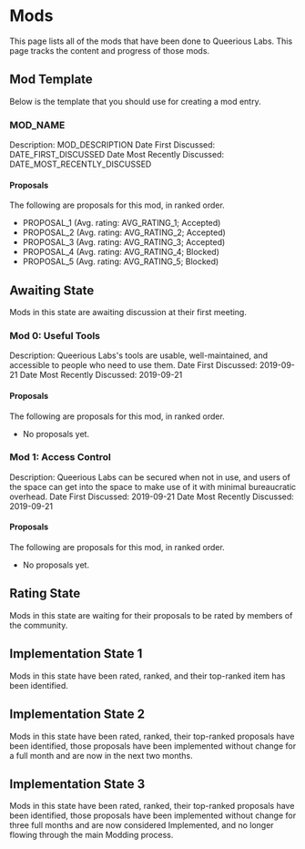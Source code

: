 <!-- TITLE: Mods -->
<!-- SUBTITLE: A list of mods that have been done to the space. -->

# Mods
This page lists all of the mods that have been done to Queerious Labs. This page tracks the content and progress of those mods.

## Mod Template
Below is the template that you should use for creating a mod entry.

### MOD_NAME

Description: MOD_DESCRIPTION
Date First Discussed: DATE_FIRST_DISCUSSED
Date Most Recently Discussed: DATE_MOST_RECENTLY_DISCUSSED

#### Proposals

The following are proposals for this mod, in ranked order.

* PROPOSAL_1 (Avg. rating: AVG_RATING_1; Accepted)
* PROPOSAL_2 (Avg. rating: AVG_RATING_2; Accepted)
* PROPOSAL_3 (Avg. rating: AVG_RATING_3; Accepted)
* PROPOSAL_4 (Avg. rating: AVG_RATING_4; Blocked)
* PROPOSAL_5 (Avg. rating: AVG_RATING_5; Blocked)

## Awaiting State
Mods in this state are awaiting discussion at their first meeting.

### Mod 0: Useful Tools

Description: Queerious Labs's tools are usable, well-maintained, and accessible to people who need to use them.
Date First Discussed: 2019-09-21
Date Most Recently Discussed: 2019-09-21

#### Proposals

The following are proposals for this mod, in ranked order.

* No proposals yet.

### Mod 1: Access Control

Description: Queerious Labs can be secured when not in use, and users of the space can get into the space to make use of it with minimal bureaucratic overhead.
Date First Discussed: 2019-09-21
Date Most Recently Discussed: 2019-09-21

#### Proposals

The following are proposals for this mod, in ranked order.

* No proposals yet.

## Rating State
Mods in this state are waiting for their proposals to be rated by members of the community.

## Implementation State 1
Mods in this state have been rated, ranked, and their top-ranked item has been identified.

## Implementation State 2
Mods in this state have been rated, ranked, their top-ranked proposals have been identified, those proposals have been implemented without change for a full month and are now in the next two months.

## Implementation State 3
Mods in this state have been rated, ranked, their top-ranked proposals have been identified, those proposals have been implemented without change for three full months and are now considered Implemented, and no longer flowing through the main Modding process.